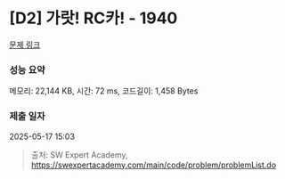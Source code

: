 # [D2] 가랏! RC카! - 1940 

[문제 링크](https://swexpertacademy.com/main/code/problem/problemDetail.do?contestProbId=AV5PjMgaALgDFAUq) 

### 성능 요약

메모리: 22,144 KB, 시간: 72 ms, 코드길이: 1,458 Bytes

### 제출 일자

2025-05-17 15:03



> 출처: SW Expert Academy, https://swexpertacademy.com/main/code/problem/problemList.do